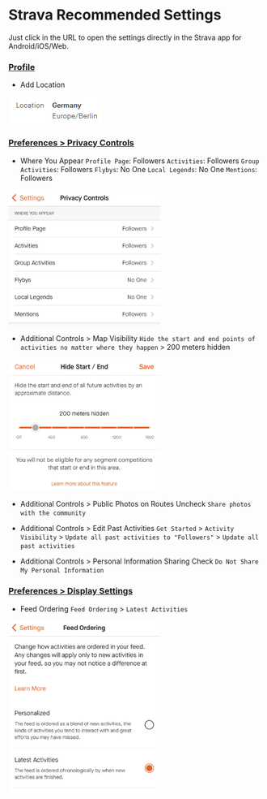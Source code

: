 # Strava Recommended Settings

Just click in the URL to open the settings directly in the Strava app for Android/iOS/Web.

### [Profile](https://www.strava.com/settings/profile)

- Add Location

<p align="left">
<img src="./images/strava-recommended-settings-location.png">
</p>


### [Preferences > Privacy Controls](https://www.strava.com/settings/privacy)

- Where You Appear
`Profile Page`: Followers
`Activities`: Followers
`Group Activities`: Followers
`Flybys`: No One
`Local Legends`: No One
`Mentions`: Followers

<p align="left">
<img src="./images/strava-recommended-settings-privacy-controls.PNG" width=300>
</p>

- Additional Controls > Map Visibility
`Hide the start and end points of activities no matter where they happen` > 200 meters hidden

<p align="left">
<img src="./images/strava-recommended-settings-map-visibility.PNG" width=300>
</p>

- Additional Controls > Public Photos on Routes
Uncheck `Share photos with the community`

- Additional Controls > Edit Past Activities
`Get Started` > `Activity Visibility` > `Update all past activities to "Followers"` > `Update all past activities`

- Additional Controls > Personal Information Sharing
Check `Do Not Share My Personal Information`


### [Preferences > Display Settings](https://www.strava.com/settings/display)

- Feed Ordering
`Feed Ordering` > `Latest Activities`

<p align="left">
<img src="./images/strava-recommended-settings-feed-ordering.PNG" width=300>
</p>
